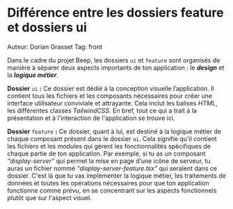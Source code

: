 # Différence entre les dossiers feature et dossiers ui

Auteur: Dorian Grasset
Tag: front

Dans le cadre du projet Beep, les dossiers `ui` et `feature` sont organisés de manière à séparer deux aspects importants de ton application : le ***design*** et la ***logique métier***.

**Dossier** `ui` **:**
Ce dossier est dédié à la conception visuelle l’application. Il contient tous les fichiers et les composants nécessaires pour créer une interface utilisateur conviviale et attrayante. Cela inclut les balises *HTML*, les différentes classes *TailwindCSS.* En bref, tout ce qui a trait à la présentation et à l'interaction de l'application se trouve ici.

**Dossier** `feature` **:**
Ce dossier, quant à lui, est destiné à la logique métier de chaque composant présent dans le dossier `ui`. Cela signifie qu'il contient les fichiers et les modules qui gèrent les fonctionnalités spécifiques de chaque partie de ton application. Par exemple, si tu as un composant *“display-server”* qui permet la mise en page d’une icône de serveur, tu auras un fichier nommé *“display-server-feature.tsx”* qui seraient dans ce dossier. C'est là que tu vas implémenter la logique métier, les traitements de données et toutes les opérations nécessaires pour que ton application fonctionne comme prévu, en se concentrant sur les aspects fonctionnels plutôt que sur l'aspect visuel.
